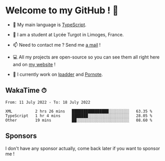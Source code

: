 # Welcome to my GitHub ! 🌃

- 🔭 My main language is [TypeScript](https://www.typescriptlang.org/).

- 🌱 I am a student at Lycée Turgot in Limoges, France.

- 📫 Need to contact me ? Send me <a href="mailto:mikkel@milescode.dev">a mail</a> !

- 💻 All my projects are open-source so you can see them all right here and on <a href="https://www.vexcited.ml">my website</a> !

- 👀 I currently work on [lpadder](https://github.com/Vexcited/lpadder) and [Pornote](https://github.com/Vexcited/Pornote).

## WakaTime ⏱

<!--START_SECTION:waka-->

```text
From: 11 July 2022 - To: 18 July 2022

XML          2 hrs 26 mins   ████████████████░░░░░░░░░   63.35 %
TypeScript   1 hr 4 mins     ███████░░░░░░░░░░░░░░░░░░   28.05 %
Other        19 mins         ██░░░░░░░░░░░░░░░░░░░░░░░   08.60 %
```

<!--END_SECTION:waka-->

## Sponsors

I don't have any sponsor actually, come back later if you want to sponsor me !
